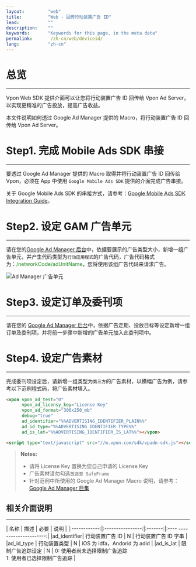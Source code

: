 ```yaml
---
layout:         "web"
title:          "Web - 回传行动装置广告 ID"
lead:           ""
description:    ""
keywords:       "Keywords for this page, in the meta data"
permalink:       /zh-cn/web/deviceid/
lang:           "zh-cn"
---
```


# 总览
---
Vpon Web SDK 提供介面可以让您将行动装置广告 ID 回传给 Vpon Ad Server，以实现更精准的广告投放，提高广告收益。

本文件说明如何透过 Google Ad Manager 提供的 Macro，将行动装置广告 ID 回传给 Vpon Ad Server。

# Step1. 完成 Mobile Ads SDK 串接
---
要透过 Google Ad Manager 提供的 Macro 取得并将行动装置广告 ID 回传给 Vpon，必须在 App 中使用 `Google Mobile Ads SDK` 提供的介面完成广告串接。

关于 Google Mobile Ads SDK 的串接方式，请参考：[Google Mobile Ads SDK Integration Guide]。

# Step2. 设定 GAM 广告单元
---
请在您的[Google Ad Manager 后台]中，依据要展示的广告类型大小，新增一组广告单元，并产生代码类型为`行动应用程式`的广告代码，广告代码格式为：<span style= "color:#228B22">/networkCode/adUnitName</span>，您将使用该组广告代码来请求广告。

![Ad Manager 广告单元]


# Step3. 设定订单及委刊项
---
请在您的 [Google Ad Manager 后台]中，依据广告走期、投放目标等设定新增一组订单及委刊项，并将前一步骤中新增的广告单元加入此委刊项中。


# Step4. 设定广告素材
---
完成委刊项设定后，请新增一组类型为`第三方`的广告素材，以横幅广告为例，请参考以下范例程式码，将广告素材填入。


```html
<vpon vpon_ad_test="0"
      vpon_ad_licensy_key="License Key"
      vpon_ad_format="300x250_mb"
      debug="true"
      ad_identifier="%%ADVERTISING_IDENTIFIER_PLAIN%%"
      ad_id_type="%%ADVERTISING_IDENTIFIER_TYPE%%"
      ad_is_lat="%%ADVERTISING_IDENTIFIER_IS_LAT%%"></vpon>

<script type="text/javascript" src="//m.vpon.com/sdk/vpadn-sdk.js"></script>
```

>**Notes:**
>* 请将 License Key 置换为您自己申请的 License Key
>* 广告素材请勿勾选`放送至 SafeFrame`
>* 针对范例中所使用的 Google Ad Manager Macro 说明，请参考： [Google Ad Manager 巨集]



## 相关介面说明
---

| 名称 | 描述 | 必要 | 说明 |
|:------------:|:----------------:|:-------:|:---- ---------------------:|
|ad\_identifier| 行动装置广告 ID | N | 行动装置广告 ID 字串 |
|ad\_id_type | 行动装置类型 | N | iOS 为 idfa，Andorid 为 adid |
|ad\_is_lat | 限制广告追踪设定 | N | 0: 使用者尚未选择限制广告追踪 <br> 1: 使用者已选择限制广告追踪 |



[Google Mobile Ads SDK Integration Guide]: https://developers.google.com/ad-manager/mobile-ads-sdk/ios/quick-start
[Google Ad Manager 后台]: https://admanager.google.com
[Ad Manager 广告单元]: {{site.imgurl}}/AppAdManager_02.png
[Google Ad Manager 巨集]: https://support.google.com/admanager/answer/2376981?hl=zh-Hant